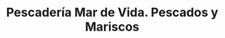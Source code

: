 ---
title: "Pescadería Mar de Vida. Pescados y Mariscos"
url: /sevilla/pescaderia-mar-de-vida-pescados-y-mariscos/
shop: Fisch
---